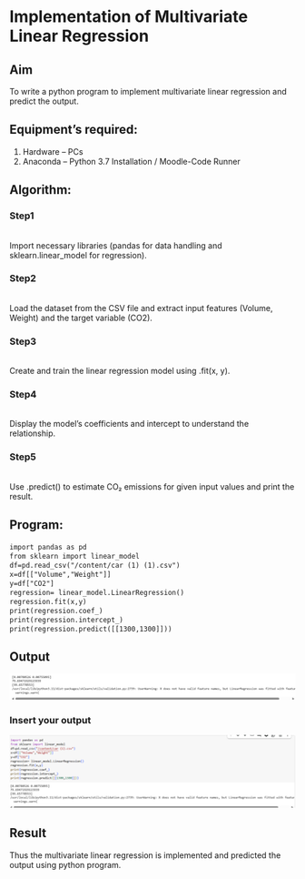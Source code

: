 # Implementation of Multivariate Linear Regression
## Aim
To write a python program to implement multivariate linear regression and predict the output.
## Equipment’s required:
1.	Hardware – PCs
2.	Anaconda – Python 3.7 Installation / Moodle-Code Runner
## Algorithm:
### Step1
<br>Import necessary libraries (pandas for data handling and sklearn.linear_model for regression).

### Step2
<br>Load the dataset from the CSV file and extract input features (Volume, Weight) and the target variable (CO2).

### Step3
<br>Create and train the linear regression model using .fit(x, y).

### Step4
<br>Display the model’s coefficients and intercept to understand the relationship.

### Step5
<br>Use .predict() to estimate CO₂ emissions for given input values and print the result.

## Program:
```
import pandas as pd
from sklearn import linear_model
df=pd.read_csv("/content/car (1) (1).csv")
x=df[["Volume","Weight"]]
y=df["CO2"]
regression= linear_model.LinearRegression()
regression.fit(x,y)
print(regression.coef_)
print(regression.intercept_)
print(regression.predict([[1300,1300]]))

```

## Output
![alt text](<Screenshot 2025-06-02 204955.png>)

### Insert your output

![alt text](image-1.png)

## Result
Thus the multivariate linear regression is implemented and predicted the output using python program.